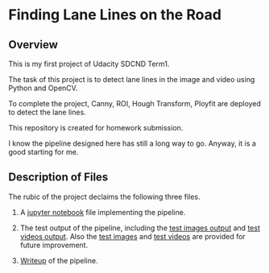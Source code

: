 # Finding Lane Lines on the Road

## Overview

This is my first project of Udacity SDCND Term1.

The task of this project is to detect lane lines in the image and video using Python and OpenCV.

To complete the project, Canny, ROI, Hough Transform, Ployfit are deployed to detect the lane lines.

This repository is created for homework submission. 

I know the pipeline designed here has still a long way to go. Anyway, it is a good starting for me.

## Description of Files

The rubic of the project declaims the following three files.

1. A [jupyter notebook](https://github.com/ChristianHe/SDCND_Term1_Project1/blob/master/P1.ipynb) file implementing the pipeline.

2. The test output of the pipeline, including the [test images output](https://github.com/ChristianHe/SDCND_Term1_Project1/blob/master/test_images_output) and 
[test videos output](https://github.com/ChristianHe/SDCND_Term1_Project1/blob/master/test_videos_output).
Also the [test images](https://github.com/ChristianHe/SDCND_Term1_Project1/blob/master/test_images) and [test videos](https://github.com/ChristianHe/SDCND_Term1_Project1/blob/master/test_videos) are provided for future improvement.

3. [Writeup](https://github.com/ChristianHe/SDCND_Term1_Project1/blob/master/writeup.md) of the pipeline.
